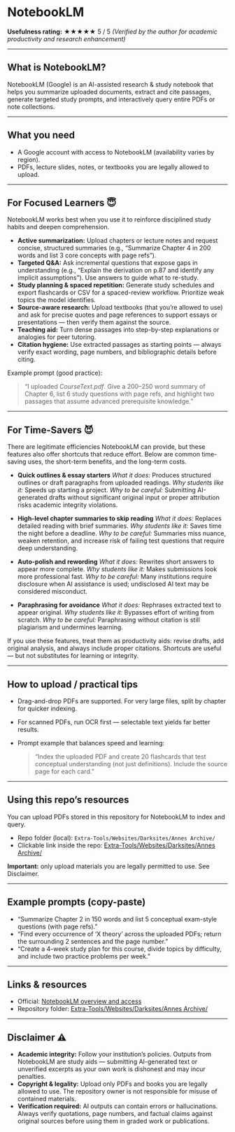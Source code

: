 # NotebookLM

**Usefulness rating:** ★★★★★ 5 / 5
*(Verified by the author for academic productivity and research enhancement)*

---

## What is NotebookLM?

NotebookLM (Google) is an AI-assisted research & study notebook that helps you summarize uploaded documents, extract and cite passages, generate targeted study prompts, and interactively query entire PDFs or note collections.

---

## What you need

* A Google account with access to NotebookLM (availability varies by region).
* PDFs, lecture slides, notes, or textbooks you are legally allowed to upload.

---

## For Focused Learners 😇

NotebookLM works best when you use it to reinforce disciplined study habits and deepen comprehension.

* **Active summarization:** Upload chapters or lecture notes and request concise, structured summaries (e.g., “Summarize Chapter 4 in 200 words and list 3 core concepts with page refs”).
* **Targeted Q\&A:** Ask incremental questions that expose gaps in understanding (e.g., “Explain the derivation on p.87 and identify any implicit assumptions”). Use answers to guide what to re-study.
* **Study planning & spaced repetition:** Generate study schedules and export flashcards or CSV for a spaced-review workflow. Prioritize weak topics the model identifies.
* **Source-aware research:** Upload textbooks (that you’re allowed to use) and ask for precise quotes and page references to support essays or presentations — then verify them against the source.
* **Teaching aid:** Turn dense passages into step-by-step explanations or analogies for peer tutoring.
* **Citation hygiene:** Use extracted passages as starting points — always verify exact wording, page numbers, and bibliographic details before citing.

Example prompt (good practice):

> “I uploaded *CourseText.pdf*. Give a 200–250 word summary of Chapter 6, list 6 study questions with page refs, and highlight two passages that assume advanced prerequisite knowledge.”

---

## For Time-Savers 😈

There are legitimate efficiencies NotebookLM can provide, but these features also offer shortcuts that reduce effort. Below are common time-saving uses, the short-term benefits, and the long-term costs.

* **Quick outlines & essay starters**
  *What it does:* Produces structured outlines or draft paragraphs from uploaded readings.
  *Why students like it:* Speeds up starting a project.
  *Why to be careful:* Submitting AI-generated drafts without significant original input or proper attribution risks academic integrity violations.

* **High-level chapter summaries to skip reading**
  *What it does:* Replaces detailed reading with brief summaries.
  *Why students like it:* Saves time the night before a deadline.
  *Why to be careful:* Summaries miss nuance, weaken retention, and increase risk of failing test questions that require deep understanding.

* **Auto-polish and rewording**
  *What it does:* Rewrites short answers to appear more complete.
  *Why students like it:* Makes submissions look more professional fast.
  *Why to be careful:* Many institutions require disclosure when AI assistance is used; undisclosed AI text may be considered misconduct.

* **Paraphrasing for avoidance**
  *What it does:* Rephrases extracted text to appear original.
  *Why students like it:* Bypasses effort of writing from scratch.
  *Why to be careful:* Paraphrasing without citation is still plagiarism and undermines learning.

If you use these features, treat them as productivity aids: revise drafts, add original analysis, and always include proper citations. Shortcuts are useful — but not substitutes for learning or integrity.

---

## How to upload / practical tips

* Drag-and-drop PDFs are supported. For very large files, split by chapter for quicker indexing.
* For scanned PDFs, run OCR first — selectable text yields far better results.
* Prompt example that balances speed and learning:

  > “Index the uploaded PDF and create 20 flashcards that test conceptual understanding (not just definitions). Include the source page for each card.”

---

## Using this repo’s resources

You can upload PDFs stored in this repository for NotebookLM to index and query.

* Repo folder (local): `Extra-Tools/Websites/Darksites/Annes Archive/`
* Clickable link inside the repo: [Extra-Tools/Websites/Darksites/Annes Archive/](./Extra-Tools/Websites/Darksites/Annes%20Archive/)

**Important:** only upload materials you are legally permitted to use. See Disclaimer.

---

## Example prompts (copy-paste)

* “Summarize Chapter 2 in 150 words and list 5 conceptual exam-style questions (with page refs).”
* “Find every occurrence of ‘X theory’ across the uploaded PDFs; return the surrounding 2 sentences and the page number.”
* “Create a 4-week study plan for this course, divide topics by difficulty, and include two practice problems per week.”

---

## Links & resources

* Official: [NotebookLM overview and access](https://notebooklm.google/)
* Repository folder: [Extra-Tools/Websites/Darksites/Annes Archive/](./Extra-Tools/Websites/Darksites/Annes%20Archive/)

---

## Disclaimer ⚠️

* **Academic integrity:** Follow your institution’s policies. Outputs from NotebookLM are study aids — submitting AI-generated text or unverified excerpts as your own work is dishonest and may incur penalties.
* **Copyright & legality:** Upload only PDFs and books you are legally allowed to use. The repository owner is not responsible for misuse of contained materials.
* **Verification required:** AI outputs can contain errors or hallucinations. Always verify quotations, page numbers, and factual claims against original sources before using them in graded work or publications.
